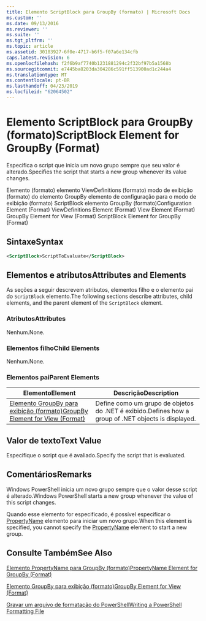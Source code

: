 ```yaml
---
title: Elemento ScriptBlock para GroupBy (formato) | Microsoft Docs
ms.custom: ''
ms.date: 09/13/2016
ms.reviewer: ''
ms.suite: ''
ms.tgt_pltfrm: ''
ms.topic: article
ms.assetid: 30183927-6f0e-4717-b6f5-f07a6e134cfb
caps.latest.revision: 6
ms.openlocfilehash: f2f6b9af7740b1231881294c2f32bf97b5a1568b
ms.sourcegitcommit: e7445ba8203da304286c591ff513900ad1c244a4
ms.translationtype: MT
ms.contentlocale: pt-BR
ms.lasthandoff: 04/23/2019
ms.locfileid: "62064502"
---
```

# <a name="scriptblock-element-for-groupby-format"></a><span data-ttu-id="fa19e-102">Elemento ScriptBlock para GroupBy (formato)</span><span class="sxs-lookup"><span data-stu-id="fa19e-102">ScriptBlock Element for GroupBy (Format)</span></span>

<span data-ttu-id="fa19e-103">Especifica o script que inicia um novo grupo sempre que seu valor é alterado.</span><span class="sxs-lookup"><span data-stu-id="fa19e-103">Specifies the script that starts a new group whenever its value changes.</span></span>

<span data-ttu-id="fa19e-104">Elemento (formato) elemento ViewDefinitions (formato) modo de exibição (formato) do elemento GroupBy elemento de configuração para o modo de exibição (formato) ScriptBlock elemento GroupBy (formato)</span><span class="sxs-lookup"><span data-stu-id="fa19e-104">Configuration Element (Format) ViewDefinitions Element (Format) View Element (Format) GroupBy Element for View (Format) ScriptBlock Element for GroupBy (Format)</span></span>

## <a name="syntax"></a><span data-ttu-id="fa19e-105">Sintaxe</span><span class="sxs-lookup"><span data-stu-id="fa19e-105">Syntax</span></span>

```xml
<ScriptBlock>ScriptToEvaluate</ScriptBlock>
```

## <a name="attributes-and-elements"></a><span data-ttu-id="fa19e-106">Elementos e atributos</span><span class="sxs-lookup"><span data-stu-id="fa19e-106">Attributes and Elements</span></span>

<span data-ttu-id="fa19e-107">As seções a seguir descrevem atributos, elementos filho e o elemento pai do `ScriptBlock` elemento.</span><span class="sxs-lookup"><span data-stu-id="fa19e-107">The following sections describe attributes, child elements, and the parent element of the `ScriptBlock` element.</span></span>

### <a name="attributes"></a><span data-ttu-id="fa19e-108">Atributos</span><span class="sxs-lookup"><span data-stu-id="fa19e-108">Attributes</span></span>

<span data-ttu-id="fa19e-109">Nenhum.</span><span class="sxs-lookup"><span data-stu-id="fa19e-109">None.</span></span>

### <a name="child-elements"></a><span data-ttu-id="fa19e-110">Elementos filho</span><span class="sxs-lookup"><span data-stu-id="fa19e-110">Child Elements</span></span>

<span data-ttu-id="fa19e-111">Nenhum.</span><span class="sxs-lookup"><span data-stu-id="fa19e-111">None.</span></span>

### <a name="parent-elements"></a><span data-ttu-id="fa19e-112">Elementos pai</span><span class="sxs-lookup"><span data-stu-id="fa19e-112">Parent Elements</span></span>

|<span data-ttu-id="fa19e-113">Elemento</span><span class="sxs-lookup"><span data-stu-id="fa19e-113">Element</span></span>|<span data-ttu-id="fa19e-114">Descrição</span><span class="sxs-lookup"><span data-stu-id="fa19e-114">Description</span></span>|
|-------------|-----------------|
|[<span data-ttu-id="fa19e-115">Elemento GroupBy para exibição (formato)</span><span class="sxs-lookup"><span data-stu-id="fa19e-115">GroupBy Element for View (Format)</span></span>](./groupby-element-for-view-format.md)|<span data-ttu-id="fa19e-116">Define como um grupo de objetos do .NET é exibido.</span><span class="sxs-lookup"><span data-stu-id="fa19e-116">Defines how a group of .NET objects is displayed.</span></span>|

## <a name="text-value"></a><span data-ttu-id="fa19e-117">Valor de texto</span><span class="sxs-lookup"><span data-stu-id="fa19e-117">Text Value</span></span>

<span data-ttu-id="fa19e-118">Especifique o script que é avaliado.</span><span class="sxs-lookup"><span data-stu-id="fa19e-118">Specify the script that is evaluated.</span></span>

## <a name="remarks"></a><span data-ttu-id="fa19e-119">Comentários</span><span class="sxs-lookup"><span data-stu-id="fa19e-119">Remarks</span></span>

<span data-ttu-id="fa19e-120">Windows PowerShell inicia um novo grupo sempre que o valor desse script é alterado.</span><span class="sxs-lookup"><span data-stu-id="fa19e-120">Windows PowerShell starts a new group whenever the value of this script changes.</span></span>

<span data-ttu-id="fa19e-121">Quando esse elemento for especificado, é possível especificar o [PropertyName](http://msdn.microsoft.com/en-us/396dede0-039a-4a87-a5ef-3ecabb729676) elemento para iniciar um novo grupo.</span><span class="sxs-lookup"><span data-stu-id="fa19e-121">When this element is specified, you cannot specify the [PropertyName](http://msdn.microsoft.com/en-us/396dede0-039a-4a87-a5ef-3ecabb729676) element to start a new group.</span></span>

## <a name="see-also"></a><span data-ttu-id="fa19e-122">Consulte Também</span><span class="sxs-lookup"><span data-stu-id="fa19e-122">See Also</span></span>

[<span data-ttu-id="fa19e-123">Elemento PropertyName para GroupBy (formato)</span><span class="sxs-lookup"><span data-stu-id="fa19e-123">PropertyName Element for GroupBy (Format)</span></span>](./propertyname-element-for-groupby-format.md)

[<span data-ttu-id="fa19e-124">Elemento GroupBy para exibição (formato)</span><span class="sxs-lookup"><span data-stu-id="fa19e-124">GroupBy Element for View (Format)</span></span>](./groupby-element-for-view-format.md)

[<span data-ttu-id="fa19e-125">Gravar um arquivo de formatação do PowerShell</span><span class="sxs-lookup"><span data-stu-id="fa19e-125">Writing a PowerShell Formatting File</span></span>](./writing-a-powershell-formatting-file.md)
